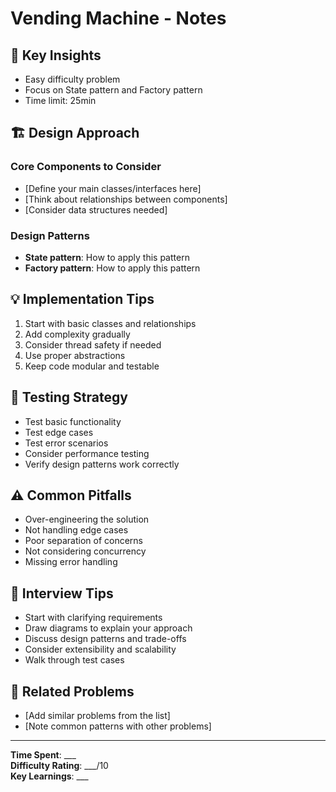 # Vending Machine - Notes

## 🎯 Key Insights

- Easy difficulty problem
- Focus on State pattern and Factory pattern
- Time limit: 25min

## 🏗️ Design Approach

### Core Components to Consider
- [Define your main classes/interfaces here]
- [Think about relationships between components]
- [Consider data structures needed]

### Design Patterns
- **State pattern**: How to apply this pattern
- **Factory pattern**: How to apply this pattern

## 💡 Implementation Tips

1. Start with basic classes and relationships
2. Add complexity gradually
3. Consider thread safety if needed
4. Use proper abstractions
5. Keep code modular and testable

## 🧪 Testing Strategy

- Test basic functionality
- Test edge cases
- Test error scenarios
- Consider performance testing
- Verify design patterns work correctly

## ⚠️ Common Pitfalls

- Over-engineering the solution
- Not handling edge cases
- Poor separation of concerns
- Not considering concurrency
- Missing error handling

## 📝 Interview Tips

- Start with clarifying requirements
- Draw diagrams to explain your approach
- Discuss design patterns and trade-offs
- Consider extensibility and scalability
- Walk through test cases

## 🔗 Related Problems

- [Add similar problems from the list]
- [Note common patterns with other problems]

---

**Time Spent**: ___  
**Difficulty Rating**: ___/10  
**Key Learnings**: ___